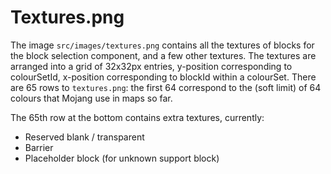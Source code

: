 # Textures.png

The image `src/images/textures.png` contains all the textures of blocks for the block selection component, and a few other textures. The textures are arranged into a grid of 32x32px entries, y-position corresponding to colourSetId, x-position corresponding to blockId within a colourSet. There are 65 rows to `textures.png`: the first 64 correspond to the (soft limit) of 64 colours that Mojang use in maps so far.

The 65th row at the bottom contains extra textures, currently:

- Reserved blank / transparent
- Barrier
- Placeholder block (for unknown support block)
